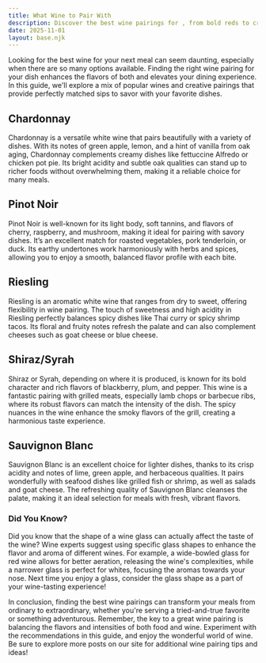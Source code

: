 ```yaml
---
title: What Wine to Pair With 
description: Discover the best wine pairings for , from bold reds to crisp whites.
date: 2025-11-01
layout: base.njk
---
```


Looking for the best wine for your next meal can seem daunting, especially when there are so many options available. Finding the right wine pairing for your dish enhances the flavors of both and elevates your dining experience. In this guide, we'll explore a mix of popular wines and creative pairings that provide perfectly matched sips to savor with your favorite dishes.

## Chardonnay

Chardonnay is a versatile white wine that pairs beautifully with a variety of dishes. With its notes of green apple, lemon, and a hint of vanilla from oak aging, Chardonnay complements creamy dishes like fettuccine Alfredo or chicken pot pie. Its bright acidity and subtle oak qualities can stand up to richer foods without overwhelming them, making it a reliable choice for many meals.

## Pinot Noir

Pinot Noir is well-known for its light body, soft tannins, and flavors of cherry, raspberry, and mushroom, making it ideal for pairing with savory dishes. It’s an excellent match for roasted vegetables, pork tenderloin, or duck. Its earthy undertones work harmoniously with herbs and spices, allowing you to enjoy a smooth, balanced flavor profile with each bite.

## Riesling

Riesling is an aromatic white wine that ranges from dry to sweet, offering flexibility in wine pairing. The touch of sweetness and high acidity in Riesling perfectly balances spicy dishes like Thai curry or spicy shrimp tacos. Its floral and fruity notes refresh the palate and can also complement cheeses such as goat cheese or blue cheese.

## Shiraz/Syrah

Shiraz or Syrah, depending on where it is produced, is known for its bold character and rich flavors of blackberry, plum, and pepper. This wine is a fantastic pairing with grilled meats, especially lamb chops or barbecue ribs, where its robust flavors can match the intensity of the dish. The spicy nuances in the wine enhance the smoky flavors of the grill, creating a harmonious taste experience.

## Sauvignon Blanc

Sauvignon Blanc is an excellent choice for lighter dishes, thanks to its crisp acidity and notes of lime, green apple, and herbaceous qualities. It pairs wonderfully with seafood dishes like grilled fish or shrimp, as well as salads and goat cheese. The refreshing quality of Sauvignon Blanc cleanses the palate, making it an ideal selection for meals with fresh, vibrant flavors.

### Did You Know?

Did you know that the shape of a wine glass can actually affect the taste of the wine? Wine experts suggest using specific glass shapes to enhance the flavor and aroma of different wines. For example, a wide-bowled glass for red wine allows for better aeration, releasing the wine's complexities, while a narrower glass is perfect for whites, focusing the aromas towards your nose. Next time you enjoy a glass, consider the glass shape as a part of your wine-tasting experience!

In conclusion, finding the best wine pairings can transform your meals from ordinary to extraordinary, whether you're serving a tried-and-true favorite or something adventurous. Remember, the key to a great wine pairing is balancing the flavors and intensities of both food and wine. Experiment with the recommendations in this guide, and enjoy the wonderful world of wine. Be sure to explore more posts on our site for additional wine pairing tips and ideas!